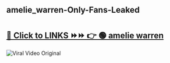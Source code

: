 
 ## amelie_warren-Only-Fans-Leaked

# <h2><a href="https://clipsfans.com/amelie_warren&ref=git">🔗 Click to LINKS ⏩⏩ 👉 🟢 amelie warren </a></h2>

<a href="https://clipsfans.com/amelie_warren&ref=git" rel="nofollow" data-target="animated-image.originalLink"><img src="https://i.ibb.co.com/xMMVF88/686577567.gif" alt="Viral Video Original" style="max-width: 100%; display: inline-block;" data-target="animated-image.originalImage"></a>
